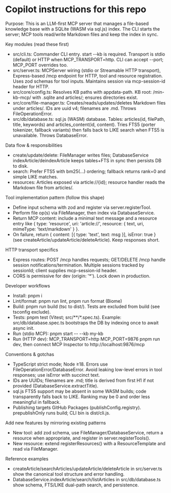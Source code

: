# Copilot instructions for this repo

Purpose: This is an LLM-first MCP server that manages a file-based knowledge base with a SQLite (WASM via sql.js) index. The CLI starts the server; MCP tools read/write Markdown files and keep the index in sync.

Key modules (read these first)
- src/cli.ts: Commander CLI entry. start --kb <name> is required. Transport is stdio (default) or HTTP when MCP_TRANSPORT=http. CLI can accept --port; MCP_PORT overrides too.
- src/server.ts: MCPServer wiring (stdio or Streamable HTTP transport), Express-based /mcp endpoint for HTTP, tool and resource registration. Uses zod schemas for tool inputs. Maintains session via mcp-session-id header for HTTP.
- src/core/config.ts: Resolves KB paths with appdata-path. KB root: <appdata>/min-kb-mcp/<kb> with <kb>.sqlite and articles/; ensures directories exist.
- src/core/file-manager.ts: Creates/reads/updates/deletes Markdown files under articles/. IDs are uuid v4; filenames are <id>.md. Throws FileOperationError.
- src/db/database.ts: sql.js (WASM) database. Tables: articles(id, filePath, title, keywords) and articles_content(id, content). Tries FTS5 (porter tokenizer, fallback variants) then falls back to LIKE search when FTS5 is unavailable. Throws DatabaseError.

Data flow & responsibilities
- create/update/delete: FileManager writes files; DatabaseService indexArticle/deindexArticle keeps tables+FTS in sync then persists DB to disk.
- search: Prefer FTS5 with bm25(...) ordering; fallback returns rank=0 and simple LIKE matches.
- resources: Articles exposed via article://{id}; resource handler reads the Markdown file from articles/.

Tool implementation pattern (follow this shape)
- Define input schema with zod and register via server.registerTool.
- Perform file op(s) via FileManager, then index via DatabaseService.
- Return MCP content: include a minimal text message and a resource entry like { type: 'resource', uri: 'article://<id>', resource: { text, uri, mimeType: 'text/markdown' } }.
- On failure, return { content: [{ type: 'text', text: msg }], isError: true } (see createArticle/updateArticle/deleteArticle). Keep responses short.

HTTP transport specifics
- Express routes: POST /mcp handles requests; GET/DELETE /mcp handle session notifications/termination. Multiple sessions tracked by sessionId; client supplies mcp-session-id header.
- CORS is permissive for dev (origin: '*'). Lock down in production.

Developer workflows
- Install: pnpm i
- Lint/format: pnpm run lint, pnpm run format (Biome)
- Build: pnpm run build (tsc to dist/). Tests are excluded from build (see tsconfig exclude).
- Tests: pnpm test (Vitest; src/**/*.spec.ts). Example: src/db/database.spec.ts bootstraps the DB by indexing once to await async init.
- Run (stdio MCP): pnpm start -- --kb my-kb
- Run (HTTP dev): MCP_TRANSPORT=http MCP_PORT=9876 pnpm run dev, then connect MCP Inspector to http://localhost:9876/mcp

Conventions & gotchas
- TypeScript strict mode; Node ≥18. Errors use FileOperationError/DatabaseError. Avoid leaking low-level errors in tool responses; use isError with succinct text.
- IDs are UUIDs; filenames are <id>.md; title is derived from first H1 if not provided (DatabaseService.extractTitle).
- sql.js FTS5 support may be absent in some WASM builds; code transparently falls back to LIKE. Ranking may be 0 and order less meaningful in fallback.
- Publishing targets GitHub Packages (publishConfig.registry). prepublishOnly runs build; CLI bin is dist/cli.js.

Add new features by mirroring existing patterns
- New tool: add zod schema, use FileManager/DatabaseService, return a resource when appropriate, and register in server.registerTools().
- New resource: extend registerResources() with a ResourceTemplate and read via FileManager.

Reference examples
- createArticle/searchArticles/updateArticle/deleteArticle in src/server.ts show the canonical tool structure and error handling.
- DatabaseService.indexArticle/search/listArticles in src/db/database.ts show schema, FTS/LIKE dual-path search, and persistence.
